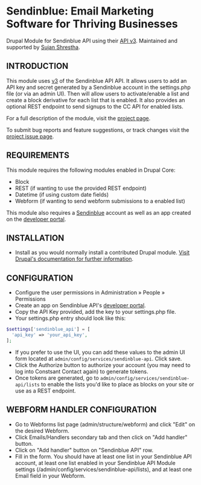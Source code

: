 # Sendinblue: Email Marketing Software for Thriving Businesses

Drupal Module for Sendinblue API using
their [API v3](https://developers.sendinblue.com).
Maintained and supported by
[Sujan Shrestha](https://www.drupal.org/u/sujan-shrestha).

## INTRODUCTION

This module uses
[v3](https://developers.sendinblue.com) of
the Sendinblue API API.
It allows users to add an API key and secret generated by a Sendinblue account in the settings.php file (or via an admin UI). Then will allow users to activate/enable a list and create a block derivative for each list that is enabled. It also provides an optional REST endpoint to send signups to the CC API for enabled lists.

For a full description of the module, visit the [project page](https://www.drupal.org/project/sendinblue_api).

To submit bug reports and feature suggestions, or track changes visit the [project issue page](https://www.drupal.org/project/issues/sendinblue_api).

## REQUIREMENTS

This module requires the following modules enabled in Drupal Core:

* Block
* REST (if wanting to use the provided REST endpoint)
* Datetime (if using custom date fields)
* Webform (if wanting to send webform submissions to a enabled list)

This module also requires a [Sendinblue](https://www.sendinblue.com) account
as well as an app created on the [developer portal](https://developers.sendinblue.com).

## INSTALLATION

* Install as you would normally install a contributed Drupal module.
[Visit Drupal's documentation for further information](https://www.drupal.org/documentation/install/modules-themes/modules-7).

## CONFIGURATION

* Configure the user permissions in Administration » People » Permissions
* Create an app on Sendinblue API's
[developer portal](https://developers.sendinblue.com).
* Copy the API Key provided, add the key to your settings.php file.
* Your settings.php entry should look like this:

```php
$settings['sendinblue_api'] = [
  'api_key' => 'your_api_key',
];
```

* If you prefer to use the UI, you can add these values to the admin UI form located at `admin/config/services/sendinblue-api`. Click save.
* Click the Authorize button to authorize your account (you may need to log into Constsant Contact again) to generate tokens.
* Once tokens are generated, go to `admin/config/services/sendinblue-api/lists` to enable the lists you'd like to place as blocks on your site or use as a REST endpoint.

## WEBFORM HANDLER CONFIGURATION

* Go to Webforms list page (admin/structure/webform) and click "Edit" on the desired Webform.
* Click Emails/Handlers secondary tab and then click on "Add handler" button.
* Click on "Add handler" button on "Sendinblue API" row.
* Fill in the form. You should have at least one list in your Sendinblue API account, at least one list enabled in your Sendinblue API Module settings (/admin/config/services/sendinblue-api/lists), and at least one Email field in your Webform.

